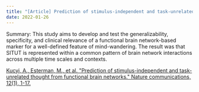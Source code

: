 ```yaml
---
title: "[Article] Prediction of stimulus-independent and task-unrelated thought from functional brain networks"
date: 2022-01-26
---
```


Summary: This study aims to develop and test the generalizability, specificity, and clinical relevance of a functional brain network-based marker for a well-defined feature of mind-wandering. The result was that SITUT is represented within a common pattern of brain network interactions across multiple time scales and contexts.


[Kucyi, A., Esterman, M., et al. "Prediction of stimulus-independent and task-unrelated thought from functional brain networks."  Nature communications, 12(1), 1-17.](https://www.nature.com/articles/s41467-021-22027-0#Sec12) <br/>
